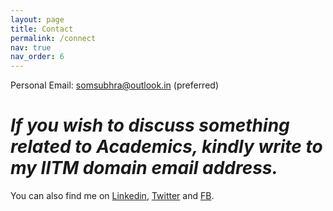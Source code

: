 ```yaml
---
layout: page
title: Contact
permalink: /connect
nav: true
nav_order: 6
---
```


<!-- pages/contact.md -->

Personal Email: somsubhra@outlook.in (preferred)

# *If you wish to discuss something related to Academics, kindly write to my IITM domain email address.*

You can also find me on [Linkedin](https://www.linkedin.com/in/somsubhrad/), [Twitter](https://twitter.com/somsubhraspeaks) and [FB](https://facebook.com/somsubhra2004).
